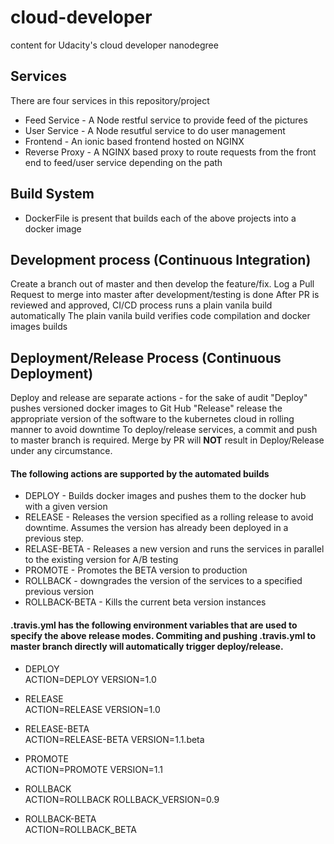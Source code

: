 #   cloud-developer
content for Udacity's cloud developer nanodegree

## Services
There are four services in this repository/project
* Feed Service - A Node restful service to provide feed of the pictures
* User Service - A Node resutful service to do user management
* Frontend - An ionic based frontend hosted on NGINX
* Reverse Proxy - A NGINX based proxy to route requests from the front end to feed/user service depending on the path

## Build System
* DockerFile is present that builds each of the above projects into a docker image

## Development process (Continuous Integration)
Create a branch out of master and then develop the feature/fix. 
Log a Pull Request to merge into master after development/testing is done
After PR is reviewed and approved, CI/CD process runs a plain vanila build automatically
The plain vanila build verifies code compilation and docker images builds

## Deployment/Release Process (Continuous Deployment)
Deploy and release are separate actions - for the sake of audit 
"Deploy" pushes versioned docker images to Git Hub
"Release" release the appropriate version of the software to the kubernetes cloud in rolling manner to avoid downtime
To deploy/release services, a commit and push to master branch is required. Merge by PR will **NOT** result in Deploy/Release under any circumstance. 

#### The following actions are supported by the automated builds
* DEPLOY - Builds docker images and pushes them to the docker hub with a given version
* RELEASE - Releases the version specified as a rolling release to avoid downtime. Assumes the version has already been deployed in a previous step.
* RELASE-BETA - Releases a new version and runs the services in parallel to the existing version for A/B testing
* PROMOTE - Promotes the BETA version to production
* ROLLBACK - downgrades the version of the services to a specified previous version
* ROLLBACK-BETA - Kills the current beta version instances

#### .travis.yml has the following environment variables that are used to specify the above release modes. Commiting and pushing .travis.yml to master branch directly will automatically trigger deploy/release.
* DEPLOY <br/>
ACTION=DEPLOY VERSION=1.0

* RELEASE <br/>
ACTION=RELEASE VERSION=1.0

* RELEASE-BETA <br/>
ACTION=RELEASE-BETA VERSION=1.1.beta

* PROMOTE <br/>
ACTION=PROMOTE VERSION=1.1

* ROLLBACK <br/>
ACTION=ROLLBACK ROLLBACK_VERSION=0.9

* ROLLBACK-BETA <br/>
ACTION=ROLLBACK_BETA 

